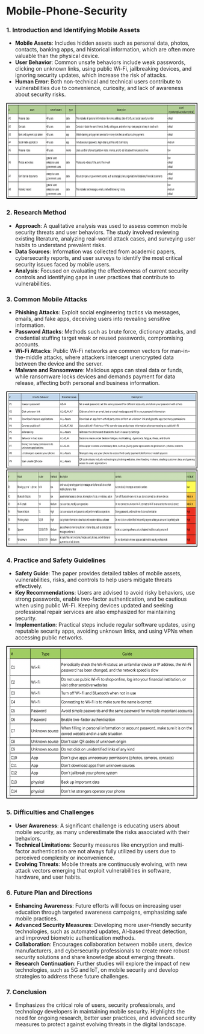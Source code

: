 # Mobile-Phone-Security

### 1. Introduction and Identifying Mobile Assets
- **Mobile Assets**: Includes hidden assets such as personal data, photos, contacts, banking apps, and historical information, which are often more valuable than the physical device.
- **User Behavior**: Common unsafe behaviors include weak passwords, clicking on unknown links, using public Wi-Fi, jailbreaking devices, and ignoring security updates, which increase the risk of attacks.
- **Human Error**: Both non-technical and technical users contribute to vulnerabilities due to convenience, curiosity, and lack of awareness about security risks.
<img src="https://github.com/bojunz/Mobile-Phone-Security/blob/main/Asset.png" alt="Demo Login Page GIF" style="border: 2px solid black; max-width: 100%; height: 250px;">

### 2. Research Method
- **Approach**: A qualitative analysis was used to assess common mobile security threats and user behaviors. The study involved reviewing existing literature, analyzing real-world attack cases, and surveying user habits to understand prevalent risks.
- **Data Sources**: Information was collected from academic papers, cybersecurity reports, and user surveys to identify the most critical security issues faced by mobile users.
- **Analysis**: Focused on evaluating the effectiveness of current security controls and identifying gaps in user practices that contribute to vulnerabilities.


### 3. Common Mobile Attacks
- **Phishing Attacks**: Exploit social engineering tactics via messages, emails, and fake apps, deceiving users into revealing sensitive information.
- **Password Attacks**: Methods such as brute force, dictionary attacks, and credential stuffing target weak or reused passwords, compromising accounts.
- **Wi-Fi Attacks**: Public Wi-Fi networks are common vectors for man-in-the-middle attacks, where attackers intercept unencrypted data between the device and the server.
- **Malware and Ransomware**: Malicious apps can steal data or funds, while ransomware locks devices and demands payment for data release, affecting both personal and business information.
<img src="https://github.com/bojunz/Mobile-Phone-Security/blob/main/vulnerability.png" alt="Demo Login Page GIF" style="border: 2px solid black; max-width: 100%; height: 200px;">
<img src="https://github.com/bojunz/Mobile-Phone-Security/blob/main/Risk.png" alt="Demo Login Page GIF" style="border: 2px solid black; max-width: 100%; height: 200px;">

### 4. Practice and Safety Guidelines
- **Safety Guide**: The paper provides detailed tables of mobile assets, vulnerabilities, risks, and controls to help users mitigate threats effectively.
- **Key Recommendations**: Users are advised to avoid risky behaviors, use strong passwords, enable two-factor authentication, and be cautious when using public Wi-Fi. Keeping devices updated and seeking professional repair services are also emphasized for maintaining security.
- **Implementation**: Practical steps include regular software updates, using reputable security apps, avoiding unknown links, and using VPNs when accessing public networks.
<img src="https://github.com/bojunz/Mobile-Phone-Security/blob/main/countermeasure.png" alt="Demo Login Page GIF" style="border: 2px solid black; max-width: 100%; height: 400px;">

### 5. Difficulties and Challenges
- **User Awareness**: A significant challenge is educating users about mobile security, as many underestimate the risks associated with their behaviors.
- **Technical Limitations**: Security measures like encryption and multi-factor authentication are not always fully utilized by users due to perceived complexity or inconvenience.
- **Evolving Threats**: Mobile threats are continuously evolving, with new attack vectors emerging that exploit vulnerabilities in software, hardware, and user habits.

### 6. Future Plan and Directions
- **Enhancing Awareness**: Future efforts will focus on increasing user education through targeted awareness campaigns, emphasizing safe mobile practices.
- **Advanced Security Measures**: Developing more user-friendly security technologies, such as automated updates, AI-based threat detection, and improved biometric authentication methods.
- **Collaboration**: Encourages collaboration between mobile users, device manufacturers, and cybersecurity professionals to create more robust security solutions and share knowledge about emerging threats.
- **Research Continuation**: Further studies will explore the impact of new technologies, such as 5G and IoT, on mobile security and develop strategies to address these future challenges.

### 7. Conclusion
- Emphasizes the critical role of users, security professionals, and technology developers in maintaining mobile security. Highlights the need for ongoing research, better user practices, and advanced security measures to protect against evolving threats in the digital landscape.
